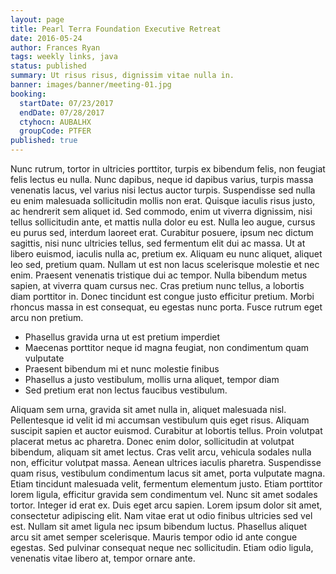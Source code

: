 ```yaml
---
layout: page
title: Pearl Terra Foundation Executive Retreat
date: 2016-05-24
author: Frances Ryan
tags: weekly links, java
status: published
summary: Ut risus risus, dignissim vitae nulla in.
banner: images/banner/meeting-01.jpg
booking:
  startDate: 07/23/2017
  endDate: 07/28/2017
  ctyhocn: AUBALHX
  groupCode: PTFER
published: true
---
```

Nunc rutrum, tortor in ultricies porttitor, turpis ex bibendum felis, non feugiat felis lectus eu nulla. Nunc dapibus, neque id dapibus varius, turpis massa venenatis lacus, vel varius nisi lectus auctor turpis. Suspendisse sed nulla eu enim malesuada sollicitudin mollis non erat. Quisque iaculis risus justo, ac hendrerit sem aliquet id. Sed commodo, enim ut viverra dignissim, nisi tellus sollicitudin ante, et mattis nulla dolor eu est. Nulla leo augue, cursus eu purus sed, interdum laoreet erat. Curabitur posuere, ipsum nec dictum sagittis, nisi nunc ultricies tellus, sed fermentum elit dui ac massa. Ut at libero euismod, iaculis nulla ac, pretium ex. Aliquam eu nunc aliquet, aliquet leo sed, pretium quam.
Nullam ut est non lacus scelerisque molestie et nec enim. Praesent venenatis tristique dui ac tempor. Nulla bibendum metus sapien, at viverra quam cursus nec. Cras pretium nunc tellus, a lobortis diam porttitor in. Donec tincidunt est congue justo efficitur pretium. Morbi rhoncus massa in est consequat, eu egestas nunc porta. Fusce rutrum eget arcu non pretium.

* Phasellus gravida urna ut est pretium imperdiet
* Maecenas porttitor neque id magna feugiat, non condimentum quam vulputate
* Praesent bibendum mi et nunc molestie finibus
* Phasellus a justo vestibulum, mollis urna aliquet, tempor diam
* Sed pretium erat non lectus faucibus vestibulum.

Aliquam sem urna, gravida sit amet nulla in, aliquet malesuada nisl. Pellentesque id velit id mi accumsan vestibulum quis eget risus. Aliquam suscipit sapien et auctor euismod. Curabitur at lobortis tellus. Proin volutpat placerat metus ac pharetra. Donec enim dolor, sollicitudin at volutpat bibendum, aliquam sit amet lectus. Cras velit arcu, vehicula sodales nulla non, efficitur volutpat massa. Aenean ultrices iaculis pharetra. Suspendisse quam risus, vestibulum condimentum lacus sit amet, porta vulputate magna. Etiam tincidunt malesuada velit, fermentum elementum justo. Etiam porttitor lorem ligula, efficitur gravida sem condimentum vel. Nunc sit amet sodales tortor.
Integer id erat ex. Duis eget arcu sapien. Lorem ipsum dolor sit amet, consectetur adipiscing elit. Nam vitae erat ut odio finibus ultricies sed vel est. Nullam sit amet ligula nec ipsum bibendum luctus. Phasellus aliquet arcu sit amet semper scelerisque. Mauris tempor odio id ante congue egestas. Sed pulvinar consequat neque nec sollicitudin. Etiam odio ligula, venenatis vitae libero at, tempor ornare ante.
